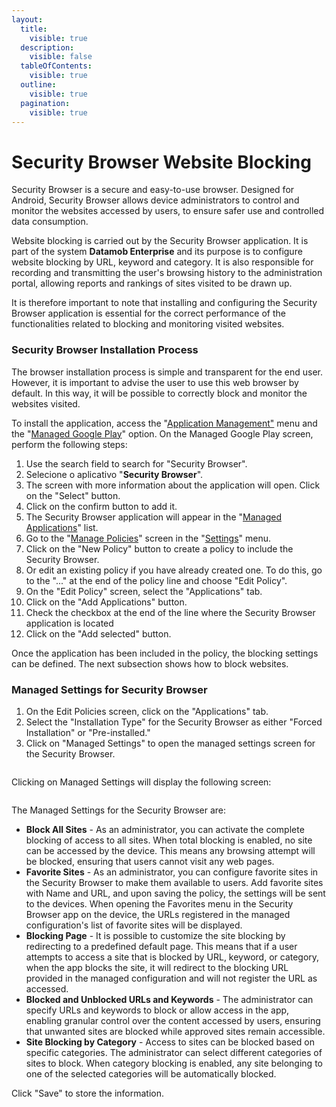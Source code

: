 ```yaml
---
layout:
  title:
    visible: true
  description:
    visible: false
  tableOfContents:
    visible: true
  outline:
    visible: true
  pagination:
    visible: true
---
```


# Security Browser Website Blocking

Security Browser is a secure and easy-to-use browser. Designed for Android, Security Browser allows device administrators to control and monitor the websites accessed by users, to ensure safer use and controlled data consumption.&#x20;

Website blocking is carried out by the Security Browser application. It is part of the system **Datamob Enterprise** and its purpose is to configure website blocking by URL, keyword and category. It is also responsible for recording and transmitting the user's browsing history to the administration portal, allowing reports and rankings of sites visited to be drawn up.&#x20;

It is therefore important to note that installing and configuring the Security Browser application is essential for the correct performance of the functionalities related to blocking and monitoring visited websites.

### Security Browser Installation Process

The browser installation process is simple and transparent for the end user. However, it is important to advise the user to use this web browser by default. In this way, it will be possible to correctly block and monitor the websites visited.

To install the application, access the "[Application Management"](../../../gerenciamento-de-aplicativos/) menu and the "[Managed Google Play](../../../gerenciamento-de-aplicativos/google-play-gerenciada.md)" option. On the Managed Google Play screen, perform the following steps:

1. Use the search field to search for "Security Browser".
2. Selecione o aplicativo "**Security Browser**".
3. The screen with more information about the application will open. Click on the "Select" button.
4. Click on the confirm button to add it.
5. The Security Browser application will appear in the "[Managed Applications](../../../gerenciamento-de-aplicativos/aplicativos-gerenciados.md)" list.
6. Go to the "[Manage Policies](../../gerenciar-politicas/)" screen in the "[Settings](../../)" menu.
7. Click on the "New Policy" button to create a policy to include the Security Browser.
8. Or edit an existing policy if you have already created one. To do this, go to the "..." at the end of the policy line and choose "Edit Policy".
9. On the "Edit Policy" screen, select the "Applications" tab.
10. Click on the "Add Applications" button.
11. Check the checkbox at the end of the line where the Security Browser application is located
12. Click on the "Add selected" button.

Once the application has been included in the policy, the blocking settings can be defined. The next subsection shows how to block websites.

### **Managed Settings for Security Browser**

1. On the Edit Policies screen, click on the "Applications" tab.
2. Select the "Installation Type" for the Security Browser as either "Forced Installation" or "Pre-installed."&#x20;
3. Click on "Managed Settings" to open the managed settings screen for the Security Browser.

<figure><img src="../../../../../.gitbook/assets/image (10).png" alt=""><figcaption></figcaption></figure>

Clicking on Managed Settings will display the following screen:

<figure><img src="../../../../../.gitbook/assets/image (11).png" alt=""><figcaption></figcaption></figure>

The Managed Settings for the Security Browser are:

* **Block All Sites** - As an administrator, you can activate the complete blocking of access to all sites. When total blocking is enabled, no site can be accessed by the device. This means any browsing attempt will be blocked, ensuring that users cannot visit any web pages.
* **Favorite Sites** - As an administrator, you can configure favorite sites in the Security Browser to make them available to users. Add favorite sites with Name and URL, and upon saving the policy, the settings will be sent to the devices. When opening the Favorites menu in the Security Browser app on the device, the URLs registered in the managed configuration's list of favorite sites will be displayed.
* **Blocking Page** - It is possible to customize the site blocking by redirecting to a predefined default page. This means that if a user attempts to access a site that is blocked by URL, keyword, or category, when the app blocks the site, it will redirect to the blocking URL provided in the managed configuration and will not register the URL as accessed.
* **Blocked and Unblocked URLs and Keywords** - The administrator can specify URLs and keywords to block or allow access in the app, enabling granular control over the content accessed by users, ensuring that unwanted sites are blocked while approved sites remain accessible.
* **Site Blocking by Category** - Access to sites can be blocked based on specific categories. The administrator can select different categories of sites to block. When category blocking is enabled, any site belonging to one of the selected categories will be automatically blocked.

Click "Save" to store the information.

